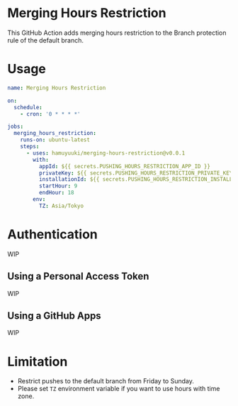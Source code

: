 # Merging Hours Restriction

This GitHub Action adds merging hours restriction to the Branch protection rule of the default branch.

# Usage

```yaml
name: Merging Hours Restriction

on:
  schedule:
    - cron: '0 * * * *'

jobs:
  merging_hours_restriction:
    runs-on: ubuntu-latest
    steps:
      - uses: hamuyuuki/merging-hours-restriction@v0.0.1
        with:
          appId: ${{ secrets.PUSHING_HOURS_RESTRICTION_APP_ID }}
          privateKey: ${{ secrets.PUSHING_HOURS_RESTRICTION_PRIVATE_KEY }}
          installationId: ${{ secrets.PUSHING_HOURS_RESTRICTION_INSTALLATION_ID }}
          startHour: 9
          endHour: 18
        env:
          TZ: Asia/Tokyo
```

# Authentication

WIP

## Using a Personal Access Token

WIP

## Using a GitHub Apps

WIP

# Limitation

- Restrict pushes to the default branch from Friday to Sunday.
- Please set `TZ` environment variable if you want to use hours with time zone.
